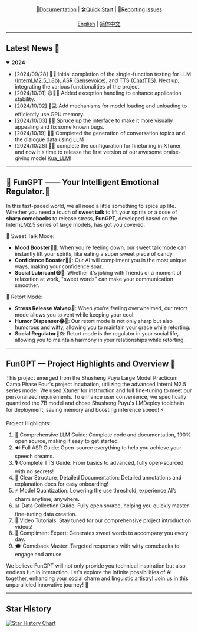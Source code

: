 <div align="center">
  <!-- <img src="Assets/image/FunGPT-logo.svg" width="450"/> -->

  [📘Documentation](https://github.com/Alannikos/FunGPT) |
  [🛠️Quick Start](https://github.com/Alannikos/FunGPT) |
  [🤔Reporting Issues](https://github.com/Alannikos/FunGPT/issues) 

  [English](README_en.md) | [简体中文](README_zh.md)
</div>

_____________________________________________________________________


## Latest News 🎉

<details open>
<summary><b>2024</b></summary>

- \[2024/09/28\] 👋👋 Initial completion of the single-function testing for LLM ([InternLM2.5_1.8b](https://huggingface.co/internlm/internlm2_5-1_8b-chat)), ASR ([Sensevoice](https://www.modelscope.cn/models/iic/sensevoicesmall)), and TTS ([ChatTTS](https://huggingface.co/2Noise/ChatTTS)). Next up, integrating the various functionalities of the project.
- \[2024/10/01\] 😄🐍✨ Added exception handling to enhance application stability.
- \[2024/10/02\] 🚀💻 Add mechanisms for model loading and unloading to efficiently use GPU memory.
- \[2024/10/03\] 🎨🐞 Spruce up the interface to make it more visually appealing and fix some known bugs.
- \[2024/10/19\] 🎉💬 Completed the generation of conversation topics and the dialogue data using LLM
- \[2024/10/28\] 🎈🥳 complete the configuration for finetuning in XTuner, and now it's time to release the first version of our awesome praise-giving model [Kua_LLM](https://huggingface.co/Alannikos768/Kua_LLM)!

</details>

_____________________________________________________________________


## 🌈 FunGPT —— Your Intelligent Emotional Regulator.🍹

In this fast-paced world, we all need a little something to spice up life. Whether you need a touch of **sweet talk** to lift your spirits or a dose of **sharp comebacks** to release stress, **FunGPT**, developed based on the InternLM2.5 series of large models, has got you covered.

🍬 Sweet Talk Mode:

- **Mood Booster🌟✨**: When you're feeling down, our sweet talk mode can instantly lift your spirits, like eating a super sweet piece of candy.
- **Confidence Booster💪🌈**: Our AI will compliment you in the most unique ways, making your confidence soar.
- **Social Lubricant😄🤝**: Whether it's joking with friends or a moment of relaxation at work, "sweet words" can make your communication smoother.

🔪 Retort Mode:

- **Stress Release Valve💥😤**: When you're feeling overwhelmed, our retort mode allows you to vent while keeping your cool.
- **Humor Dispenser😂👅**: Our retort mode is not only sharp but also humorous and witty, allowing you to maintain your grace while retorting.
- **Social Regulator🤝⚖️**: Retort mode is the regulator in your social life, allowing you to maintain harmony in your relationships while retorting.

_____________________________________________________________________

## FunGPT — Project Highlights and Overview 🌟

This project emerged from the Shusheng Puyu Large Model Practicum Camp Phase Four's project incubation, utilizing the advanced InternLM2.5 series model. We used Xtuner for instruction and full fine-tuning to meet our personalized requirements. To enhance user convenience, we specifically quantized the 7B model and chose Shusheng Puyu's LMDeploy toolchain for deployment, saving memory and boosting inference speed! ⚡

Project Highlights:

  1. 📖 Comprehensive LLM Guide: Complete code and documentation, 100% open source, making it easy to get started.
  2. 🔊 Full ASR Guide: Open-source everything to help you achieve your speech dreams.
  3. 🎙️ Complete TTS Guide: From basics to advanced, fully open-sourced with no secrets!
  4. 📂 Clear Structure, Detailed Documentation: Detailed annotations and explanation docs for easy onboarding!
  5. ⚡ Model Quantization: Lowering the use threshold, experience AI’s charm anytime, anywhere.
  6. 📊 Data Collection Guide: Fully open source, helping you quickly master fine-tuning data creation.
  7. 🎥 Video Tutorials: Stay tuned for our comprehensive project introduction videos!
  8. 🤗 Compliment Expert: Generates sweet words to accompany you every day.
  9. 🗯️ Comeback Master: Targeted responses with witty comebacks to engage and amuse.

We believe FunGPT will not only provide you technical inspiration but also endless fun in interaction. Let's explore the infinite possibilities of AI together, enhancing your social charm and linguistic artistry! Join us in this unparalleled innovative journey! 🌟
_____________________________________________________________________


## Star History

[![Star History Chart](https://api.star-history.com/svg?repos=Alannikos/FunGPT&type=Date)](https://star-history.com/#Alannikos/FunGPT&Date)
